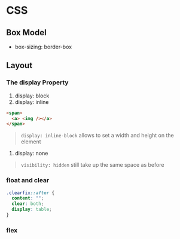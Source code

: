 # CSS

## Box Model

- box-sizing: border-box

## Layout

### The display Property

1. display: block
1. display: inline

```html
<span>
  <a> <img /></a>
</span>
```

> `display: inline-block`
> allows to set a width and height on the element

1. display: none

> `visibility: hidden`
> still take up the same space as before

### float and clear

```css
.clearfix::after {
  content: "";
  clear: both;
  display: table;
}
```

### flex
